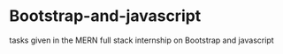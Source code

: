 # Bootstrap-and-javascript
tasks given in the MERN full stack internship on Bootstrap and javascript
